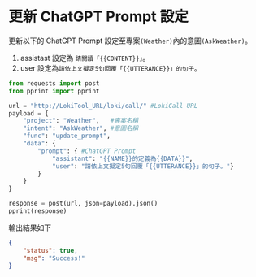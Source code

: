 # 更新 ChatGPT Prompt 設定

更新以下的 ChatGPT Prompt 設定至專案`(Weather)`內的意圖`(AskWeather)`。

1. assistast 設定為 `請閱讀「{{CONTENT}}」`。
2. user 設定為`請依上文擬定5句回覆「{{UTTERANCE}}」的句子`。

```python
from requests import post
from pprint import pprint

url = "http://LokiTool_URL/loki/call/" #LokiCall URL
payload = {
	"project": "Weather",	#專案名稱
	"intent": "AskWeather",	#意圖名稱
	"func": "update_prompt",
	"data": {
		"prompt": {	#ChatGPT Prompt
            "assistant": "{{NAME}}的定義為{{DATA}}",
            "user": "請依上文擬定5句回覆「{{UTTERANCE}}」的句子。"}
		}
	}
}

response = post(url, json=payload).json()
pprint(response)
```

輸出結果如下

```json
{
    "status": true,
    "msg": "Success!"
}
```